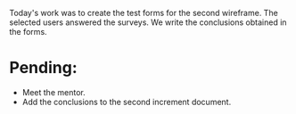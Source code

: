 Today's work was to create the test forms for the second wireframe. The selected users answered the surveys. We write the conclusions obtained in the forms.
# Pending:
 * Meet the mentor.
 * Add the conclusions to the second increment document.
